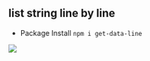 ## list string line by line
* Package Install ```npm i get-data-line```


![](https://j.gifs.com/l53WP5.gif)
